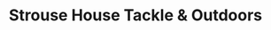 ---
title: "Strouse House Tackle & Outdoors"
url: /mocksville/strouse-house-tackle-and-outdoors/
shop: agrarian
---